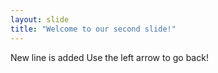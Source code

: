 ```yaml
---
layout: slide
title: "Welcome to our second slide!"
---
```

New line is added
Use the left arrow to go back!
